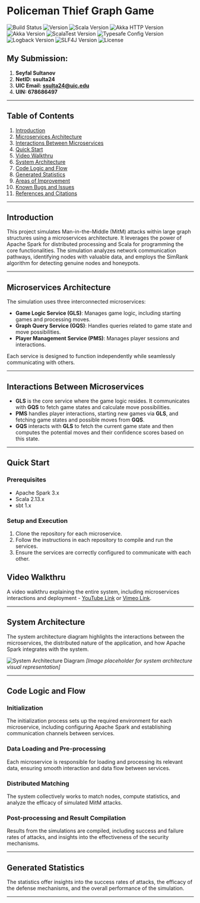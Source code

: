 # Policeman Thief Graph Game

![Build Status](https://img.shields.io/badge/build-passing-brightgreen)
![Version](https://img.shields.io/badge/version-1.1.0-blue)
![Scala Version](https://img.shields.io/badge/Scala-2.13.10-red)
![Akka HTTP Version](https://img.shields.io/badge/Akka-10.5.0-blueviolet)
![Akka Version](https://img.shields.io/badge/Akka-http-2.8.0-blueviolet)
![ScalaTest Version](https://img.shields.io/badge/ScalaTest-3.2.x-orange)
![Typesafe Config Version](https://img.shields.io/badge/Typesafe_Config-1.4.1-brightgreen)
![Logback Version](https://img.shields.io/badge/Logback-1.2.3-yellow)
![SLF4J Version](https://img.shields.io/badge/SLF4J-1.7.30-lightgrey)
![License](https://img.shields.io/badge/license-Apache_2.0-green)

## My Submission: 
1. **Seyfal Sultanov**
2. **NetID: ssulta24**
3. **UIC Email: ssulta24@uic.edu**
4. **UIN: 678686497**

---

## Table of Contents
1. [Introduction](#introduction)
2. [Microservices Architecture](#microservices-architecture)
3. [Interactions Between Microservices](#interactions-between-microservices)
4. [Quick Start](#quick-start)
5. [Video Walkthru](#video-walkthru)
6. [System Architecture](#system-architecture)
7. [Code Logic and Flow](#code-logic-and-flow)
8. [Generated Statistics](#generated-statistics)
9. [Areas of Improvement](#areas-of-improvement)
10. [Known Bugs and Issues](#known-bugs-and-issues)
11. [References and Citations](#references-and-citations)

---

## Introduction

This project simulates Man-in-the-Middle (MitM) attacks within large graph structures using a microservices architecture. It leverages the power of Apache Spark for distributed processing and Scala for programming the core functionalities. The simulation analyzes network communication pathways, identifying nodes with valuable data, and employs the SimRank algorithm for detecting genuine nodes and honeypots.

---

## Microservices Architecture

The simulation uses three interconnected microservices:
- **Game Logic Service (GLS)**: Manages game logic, including starting games and processing moves.
- **Graph Query Service (GQS)**: Handles queries related to game state and move possibilities.
- **Player Management Service (PMS)**: Manages player sessions and interactions.

Each service is designed to function independently while seamlessly communicating with others.

---

## Interactions Between Microservices

- **GLS** is the core service where the game logic resides. It communicates with **GQS** to fetch game states and calculate move possibilities.
- **PMS** handles player interactions, starting new games via **GLS**, and fetching game states and possible moves from **GQS**.
- **GQS** interacts with **GLS** to fetch the current game state and then computes the potential moves and their confidence scores based on this state.

---

## Quick Start

### Prerequisites
- Apache Spark 3.x
- Scala 2.13.x
- sbt 1.x

### Setup and Execution
1. Clone the repository for each microservice.
2. Follow the instructions in each repository to compile and run the services.
3. Ensure the services are correctly configured to communicate with each other.

## Video Walkthru

A video walkthru explaining the entire system, including microservices interactions and deployment - [YouTube Link](https://youtu.be/V4WncbKnSck) or [Vimeo Link](https://vimeo.com/881130606?share=copy).

---

## System Architecture

The system architecture diagram highlights the interactions between the microservices, the distributed nature of the application, and how Apache Spark integrates with the system.

![System Architecture Diagram](#) _[Image placeholder for system architecture visual representation]_

---

## Code Logic and Flow

### Initialization
The initialization process sets up the required environment for each microservice, including configuring Apache Spark and establishing communication channels between services.

### Data Loading and Pre-processing
Each microservice is responsible for loading and processing its relevant data, ensuring smooth interaction and data flow between services.

### Distributed Matching
The system collectively works to match nodes, compute statistics, and analyze the efficacy of simulated MitM attacks.

### Post-processing and Result Compilation
Results from the simulations are compiled, including success and failure rates of attacks, and insights into the effectiveness of the security mechanisms.

---

## Generated Statistics

The statistics offer insights into the success rates of attacks, the efficacy of the defense mechanisms, and the overall performance of the simulation.

---

##
